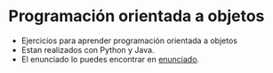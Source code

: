 # Programación orientada a objetos
* Ejercicios para aprender programación orientada a objetos
* Estan realizados con Python y Java.
* El enunciado lo puedes encontrar en [enunciado](https://github.com/aamerino/POO/blob/master/ejercicios%20POO.md).
